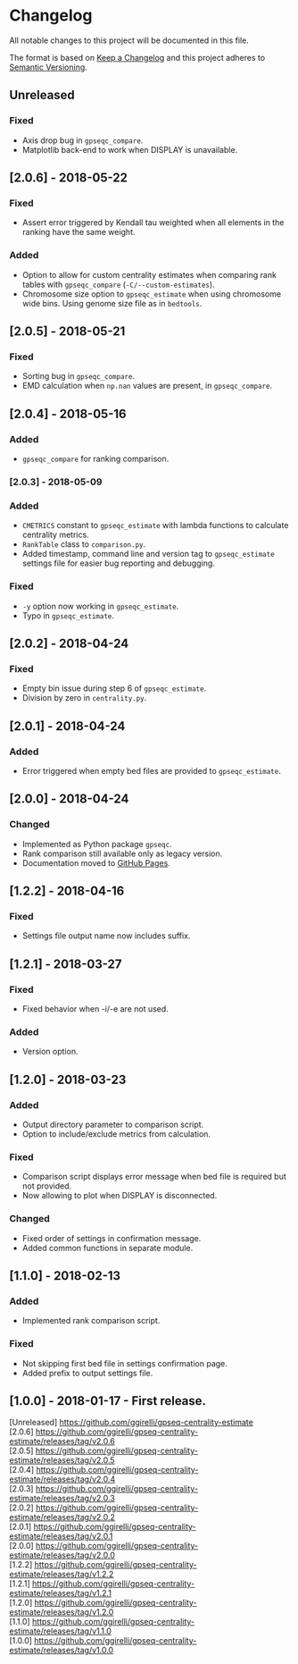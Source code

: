 # Changelog
All notable changes to this project will be documented in this file.

The format is based on [Keep a Changelog](http://keepachangelog.com/en/1.0.0/)
and this project adheres to [Semantic Versioning](http://semver.org/spec/v2.0.0.html).



## Unreleased
### Fixed
- Axis drop bug in `gpseqc_compare`.
- Matplotlib back-end to work when DISPLAY is unavailable.



## [2.0.6] - 2018-05-22
###  Fixed
- Assert error triggered by Kendall tau weighted when all elements in the ranking have the same weight.

### Added
- Option to allow for custom centrality estimates when comparing rank tables with `gpseqc_compare` (`-C/--custom-estimates`).
- Chromosome size option to `gpseqc_estimate` when using chromosome wide bins. Using genome size file as in `bedtools`.



## [2.0.5] - 2018-05-21
### Fixed
- Sorting bug in `gpseqc_compare`.
- EMD calculation when `np.nan` values are present, in `gpseqc_compare`.



## [2.0.4] - 2018-05-16
### Added
- `gpseqc_compare` for ranking comparison.



### [2.0.3] - 2018-05-09
### Added
- `CMETRICS` constant to `gpseqc_estimate` with lambda functions to calculate centrality metrics.
- `RankTable` class to `comparison.py`.
- Added timestamp, command line and version tag to `gpseqc_estimate` settings file for easier bug reporting and debugging.

### Fixed
- `-y` option now working in `gpseqc_estimate`.
- Typo in `gpseqc_estimate`.



## [2.0.2] - 2018-04-24
### Fixed
- Empty bin issue during step 6 of `gpseqc_estimate`.
- Division by zero in `centrality.py`.



## [2.0.1] - 2018-04-24
### Added
- Error triggered when empty bed files are provided to `gpseqc_estimate`.



## [2.0.0] - 2018-04-24
### Changed
- Implemented as Python package `gpseqc`.
- Rank comparison still available only as legacy version.
- Documentation moved to [GitHub Pages](https://ggirelli.github.io/gpseq_ce/).



## [1.2.2] - 2018-04-16
### Fixed
- Settings file output name now includes suffix.



## [1.2.1] - 2018-03-27
### Fixed
- Fixed behavior when -i/-e are not used.

### Added
- Version option.



## [1.2.0] - 2018-03-23
### Added
- Output directory parameter to comparison script.
- Option to include/exclude metrics from calculation.

### Fixed
- Comparison script displays error message when bed file is required but not provided.
- Now allowing to plot when DISPLAY is disconnected.

### Changed
- Fixed order of settings in confirmation message.
- Added common functions in separate module.



## [1.1.0] - 2018-02-13
### Added
- Implemented rank comparison script.

### Fixed
- Not skipping first bed file in settings confirmation page.
- Added prefix to output settings file.



## [1.0.0] - 2018-01-17 - First release.



[Unreleased] https://github.com/ggirelli/gpseq-centrality-estimate  
[2.0.6] https://github.com/ggirelli/gpseq-centrality-estimate/releases/tag/v2.0.6  
[2.0.5] https://github.com/ggirelli/gpseq-centrality-estimate/releases/tag/v2.0.5  
[2.0.4] https://github.com/ggirelli/gpseq-centrality-estimate/releases/tag/v2.0.4  
[2.0.3] https://github.com/ggirelli/gpseq-centrality-estimate/releases/tag/v2.0.3  
[2.0.2] https://github.com/ggirelli/gpseq-centrality-estimate/releases/tag/v2.0.2  
[2.0.1] https://github.com/ggirelli/gpseq-centrality-estimate/releases/tag/v2.0.1  
[2.0.0] https://github.com/ggirelli/gpseq-centrality-estimate/releases/tag/v2.0.0  
[1.2.2] https://github.com/ggirelli/gpseq-centrality-estimate/releases/tag/v1.2.2  
[1.2.1] https://github.com/ggirelli/gpseq-centrality-estimate/releases/tag/v1.2.1  
[1.2.0] https://github.com/ggirelli/gpseq-centrality-estimate/releases/tag/v1.2.0  
[1.1.0] https://github.com/ggirelli/gpseq-centrality-estimate/releases/tag/v1.1.0  
[1.0.0] https://github.com/ggirelli/gpseq-centrality-estimate/releases/tag/v1.0.0  